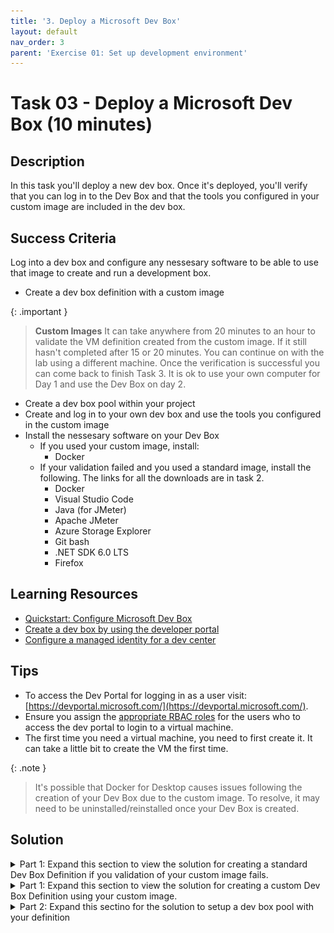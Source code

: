 ```yaml
---
title: '3. Deploy a Microsoft Dev Box'
layout: default
nav_order: 3
parent: 'Exercise 01: Set up development environment'
---
```


# Task 03 - Deploy a Microsoft Dev Box (10 minutes)

## Description

In this task you'll deploy a new dev box. Once it's deployed, you'll verify that you can log in to the Dev Box and that the tools you configured in your custom image are included in the dev box.

## Success Criteria

Log into a dev box and configure any nessesary software to be able to use that image to create and run a development box.

- Create a dev box definition with a custom image

{: .important }
> **Custom Images** It can take anywhere from 20 minutes to an hour to validate the VM definition created from the custom image. If it still hasn't completed after 15 or 20 minutes. You can continue on with the lab using a different machine. Once the verification is successful you can come back to finish Task 3. It is ok to use your own computer for Day 1 and use the Dev Box on day 2.

- Create a dev box pool within your project
- Create and log in to your own dev box and use the tools you configured in the custom image
- Install the nessesary software on your Dev Box
  - If you used your custom image, install:
    - Docker
  - If your validation failed and you used a standard image, install the following. The links for all the downloads are in task 2.
    - Docker
    - Visual Studio Code
    - Java (for JMeter)
    - Apache JMeter
    - Azure Storage Explorer
    - Git bash
    - .NET SDK 6.0 LTS
    - Firefox

## Learning Resources

- [Quickstart: Configure Microsoft Dev Box](https://learn.microsoft.com/azure/dev-box/quickstart-configure-dev-box-service?wt.mc_id=mdbservice_acomdoc01_webpage_cnl&tabs=AzureADJoin)
- [Create a dev box by using the developer portal](https://learn.microsoft.com/azure/dev-box/quickstart-create-dev-box?wt.mc_id=mdbservice_acomdoc02_webpage_cnl)
- [Configure a managed identity for a dev center](https://learn.microsoft.com/azure/deployment-environments/how-to-configure-managed-identity)

## Tips

- To access the Dev Portal for logging in as a user visit: [https://devportal.microsoft.com/](https://devportal.microsoft.com/).
- Ensure you assign the [appropriate RBAC roles](https://learn.microsoft.com/azure/dev-box/how-to-dev-box-user) for the users who to access the dev portal to login to a virtual machine.
- The first time you need a virtual machine, you need to first create it. It can take a little bit to create the VM the first time.

{: .note }
> It's possible that Docker for Desktop causes issues following the creation of your Dev Box due to the custom image. To resolve, it may need to be uninstalled/reinstalled once your Dev Box is created.

## Solution

<details markdown="block">
<summary>Part 1: Expand this section to view the solution for creating a standard Dev Box Definition if you validation of your custom image fails.</summary>

1. In the Azure Portal, navigate to the Dev center you created in Task 1, and select Dev box definitions.
    ![Dev box definitions](/Media/0102_DevBoxDefinitions.png)
2. Select +Create
    ![Create a dev box](/Media/0102_CreateDevBox.png)
3. Create a new dev box definition with the following settings and select Create.
     - Name: "TechExcel-Dev-Box"
     - Image: Windows 11 Enterprise + OS Optimizations 23H2
     - Image version: Latest
     - Compute: 8vCPU, 32 GB RAM
     - Storage: 256 GB SSD

    ![Create a new dev box definition](/Media/0102_DevBoxDefinitionProperties.png)

</details>

<details markdown="block">
<summary>Part 1: Expand this section to view the solution for creating a custom Dev Box Definition using your custom image.</summary>

1. Navigate back to your Dev Center, go to Identity and turn on a system assigned Managed Identity
   ![Enabled Dev Center Managed Identity](/Media/DevCenterManagedIdentity.png)
2. Once it's been enabled, in the Dev Center and add the compute gallery that was created in Task 2
   ![Add Compute Gallery](/Media/AddComputeGallery.png)
3. Go to you Dev box definitions, and create a new definition. Use the image you created in Task 2.
    -**Note**: The verification of the definition can also take some time to complete. If it hasn't completely after about 20 minute, students can proceed to continue on with exercise 2 and using their own machines or create a standard dev box devinition and use that dev box. They can check on that status periodically, and once it completes, finish up Task 3. It's OK to use there machine for Day 1 and use the Dev Box (standard or custom) on day 2.
   ![Dev Box Definition](/Media/DevBoxDefinition.png)
4. After the definition has been created and the image status verified, go to Projects and open up your MPPTeamMessagingSystem Project
   ![Definition Verification](/Media/DefinitionVerification.png)
</details>

<details markdown="block">
<summary>Part 2: Expand this sectino for the solution to setup a dev box pool with your definition</summary>

1. Navigate to Manage dev box pools, and create a dev box pool
   ![Create Dev Box Pool](/Media/CreateDevBoxPool.png)
2. Configure the settings as seen below. Use your Dev Box Definition (standard or custom) you just created as well as the network connection you created in Task 1. You may also want to adjust the auto-stop time
   ![Dev Box Pool Settings](/Media/DevBoxPoolSettings.png)
3. Finally, for the Project, under Access control, assign yourself and any other users to be a "DevCenter Dev Box Users"
    ![Assign permissions](/Media/AssignPermissions.png)
4. Log into your dev box and install the software you'll need for hte rest of the training
   - If you used your custom image, install:
     - Docker
   - If your validation failed and you used a standard image, install the following. The links for all the downloads are in task 2.
     - Docker
     - Visual Studio Code
     - Java (for JMeter)
     - Apache JMeter
     - Azure Storage Explorer
     - Git bash
     - .NET SDK 6.0 LTS
     - Firefox

</details>